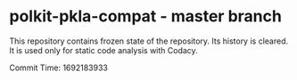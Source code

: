 # polkit-pkla-compat - master branch

This repository contains frozen state of the repository.
Its history is cleared. It is used only for static code
analysis with Codacy.

Commit Time: 1692183933